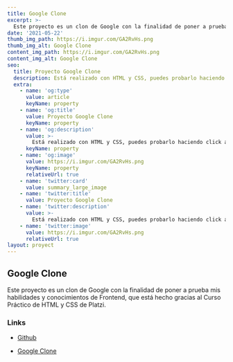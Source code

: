 ```yaml
---
title: Google Clone
excerpt: >-
  Este proyecto es un clon de Google con la finalidad de poner a prueba mis habilidades y conocimientos de Frontend, que está hecho gracias al Curso Práctico de HTML y CSS de Platzi.
date: '2021-05-22'
thumb_img_path: https://i.imgur.com/GA2RvHs.png
thumb_img_alt: Google Clone
content_img_path: https://i.imgur.com/GA2RvHs.png
content_img_alt: Google Clone
seo:
  title: Proyecto Google Clone
  description: Está realizado con HTML y CSS, puedes probarlo haciendo click aquí.
  extra:
    - name: 'og:type'
      value: article
      keyName: property
    - name: 'og:title'
      value: Proyecto Google Clone
      keyName: property
    - name: 'og:description'
      value: >-
        Está realizado con HTML y CSS, puedes probarlo haciendo click aquí.
      keyName: property
    - name: 'og:image'
      value: https://i.imgur.com/GA2RvHs.png
      keyName: property
      relativeUrl: true
    - name: 'twitter:card'
      value: summary_large_image
    - name: 'twitter:title'
      value: Proyecto Google Clone
    - name: 'twitter:description'
      value: >-
        Está realizado con HTML y CSS, puedes probarlo haciendo click aquí.
    - name: 'twitter:image'
      value: https://i.imgur.com/GA2RvHs.png
      relativeUrl: true
layout: proyect
---
```


## Google Clone

Este proyecto es un clon de Google con la finalidad de poner a prueba mis habilidades y conocimientos de Frontend, que está hecho gracias al Curso Práctico de HTML y CSS de Platzi.

### Links

*   [Github](https://github.com/Camilu-png/Google-Clone)

*   [Google Clone](https://camilu-png.github.io/Google-Clone/)

